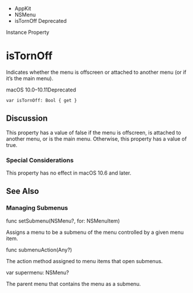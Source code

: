 

- AppKit
- NSMenu
-  isTornOff Deprecated

Instance Property

# isTornOff

Indicates whether the menu is offscreen or attached to another menu (or if it’s the main menu).

macOS 10.0–10.11Deprecated

``` source
var isTornOff: Bool { get }
```

## Discussion

This property has a value of false if the menu is offscreen, is attached to another menu, or is the main menu. Otherwise, this property has a value of true.

### Special Considerations

This property has no effect in macOS 10.6 and later.

## See Also

### Managing Submenus

func setSubmenu(NSMenu?, for: NSMenuItem)

Assigns a menu to be a submenu of the menu controlled by a given menu item.

func submenuAction(Any?)

The action method assigned to menu items that open submenus.

var supermenu: NSMenu?

The parent menu that contains the menu as a submenu.

